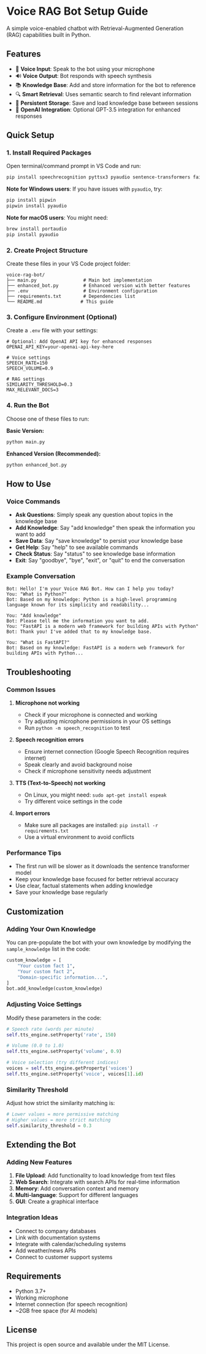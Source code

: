 # Voice RAG Bot Setup Guide

A simple voice-enabled chatbot with Retrieval-Augmented Generation (RAG) capabilities built in Python.

## Features

- 🎤 **Voice Input**: Speak to the bot using your microphone
- 🔊 **Voice Output**: Bot responds with speech synthesis
- 📚 **Knowledge Base**: Add and store information for the bot to reference
- 🔍 **Smart Retrieval**: Uses semantic search to find relevant information
- 💾 **Persistent Storage**: Save and load knowledge base between sessions
- 🤖 **OpenAI Integration**: Optional GPT-3.5 integration for enhanced responses

## Quick Setup

### 1. Install Required Packages

Open terminal/command prompt in VS Code and run:

```bash
pip install speechrecognition pyttsx3 pyaudio sentence-transformers faiss-cpu openai python-dotenv numpy typing-extensions
```

**Note for Windows users**: If you have issues with `pyaudio`, try:
```bash
pip install pipwin
pipwin install pyaudio
```

**Note for macOS users**: You might need:
```bash
brew install portaudio
pip install pyaudio
```

### 2. Create Project Structure

Create these files in your VS Code project folder:

```
voice-rag-bot/
├── main.py                 # Main bot implementation
├── enhanced_bot.py         # Enhanced version with better features
├── .env                    # Environment configuration
├── requirements.txt        # Dependencies list
└── README.md              # This guide
```

### 3. Configure Environment (Optional)

Create a `.env` file with your settings:

```env
# Optional: Add OpenAI API key for enhanced responses
OPENAI_API_KEY=your-openai-api-key-here

# Voice settings
SPEECH_RATE=150
SPEECH_VOLUME=0.9

# RAG settings
SIMILARITY_THRESHOLD=0.3
MAX_RELEVANT_DOCS=3
```

### 4. Run the Bot

Choose one of these files to run:

**Basic Version:**
```bash
python main.py
```

**Enhanced Version (Recommended):**
```bash
python enhanced_bot.py
```

## How to Use

### Voice Commands

- **Ask Questions**: Simply speak any question about topics in the knowledge base
- **Add Knowledge**: Say "add knowledge" then speak the information you want to add
- **Save Data**: Say "save knowledge" to persist your knowledge base
- **Get Help**: Say "help" to see available commands
- **Check Status**: Say "status" to see knowledge base information
- **Exit**: Say "goodbye", "bye", "exit", or "quit" to end the conversation

### Example Conversation

```
Bot: Hello! I'm your Voice RAG Bot. How can I help you today?
You: "What is Python?"
Bot: Based on my knowledge: Python is a high-level programming language known for its simplicity and readability...

You: "Add knowledge"
Bot: Please tell me the information you want to add.
You: "FastAPI is a modern web framework for building APIs with Python"
Bot: Thank you! I've added that to my knowledge base.

You: "What is FastAPI?"
Bot: Based on my knowledge: FastAPI is a modern web framework for building APIs with Python...
```

## Troubleshooting

### Common Issues

1. **Microphone not working**
   - Check if your microphone is connected and working
   - Try adjusting microphone permissions in your OS settings
   - Run `python -m speech_recognition` to test

2. **Speech recognition errors**
   - Ensure internet connection (Google Speech Recognition requires internet)
   - Speak clearly and avoid background noise
   - Check if microphone sensitivity needs adjustment

3. **TTS (Text-to-Speech) not working**
   - On Linux, you might need: `sudo apt-get install espeak`
   - Try different voice settings in the code

4. **Import errors**
   - Make sure all packages are installed: `pip install -r requirements.txt`
   - Use a virtual environment to avoid conflicts

### Performance Tips

- The first run will be slower as it downloads the sentence transformer model
- Keep your knowledge base focused for better retrieval accuracy
- Use clear, factual statements when adding knowledge
- Save your knowledge base regularly

## Customization

### Adding Your Own Knowledge

You can pre-populate the bot with your own knowledge by modifying the `sample_knowledge` list in the code:

```python
custom_knowledge = [
    "Your custom fact 1",
    "Your custom fact 2",
    "Domain-specific information...",
]
bot.add_knowledge(custom_knowledge)
```

### Adjusting Voice Settings

Modify these parameters in the code:

```python
# Speech rate (words per minute)
self.tts_engine.setProperty('rate', 150)

# Volume (0.0 to 1.0)
self.tts_engine.setProperty('volume', 0.9)

# Voice selection (try different indices)
voices = self.tts_engine.getProperty('voices')
self.tts_engine.setProperty('voice', voices[1].id)
```

### Similarity Threshold

Adjust how strict the similarity matching is:

```python
# Lower values = more permissive matching
# Higher values = more strict matching
self.similarity_threshold = 0.3
```

## Extending the Bot

### Adding New Features

1. **File Upload**: Add functionality to load knowledge from text files
2. **Web Search**: Integrate with search APIs for real-time information
3. **Memory**: Add conversation context and memory
4. **Multi-language**: Support for different languages
5. **GUI**: Create a graphical interface

### Integration Ideas

- Connect to company databases
- Link with documentation systems
- Integrate with calendar/scheduling systems
- Add weather/news APIs
- Connect to customer support systems

## Requirements

- Python 3.7+
- Working microphone
- Internet connection (for speech recognition)
- ~2GB free space (for AI models)

## License

This project is open source and available under the MIT License.